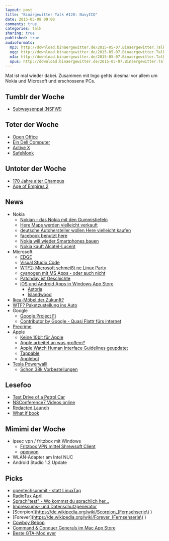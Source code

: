 ```yaml
---
layout: post
title: "Binärgewitter Talk #120: NavyICQ"
date: 2015-05-08 09:00
comments: true
categories: talk
sharing: true
published: true
audioformats:
  mp3: http://download.binaergewitter.de/2015-05-07.Binaergewitter.Talk.120.mp3
  ogg: http://download.binaergewitter.de/2015-05-07.Binaergewitter.Talk.120.ogg
  m4a: http://download.binaergewitter.de/2015-05-07.Binaergewitter.Talk.120.m4a
  opus: http://download.binaergewitter.de/2015-05-07.Binaergewitter.Talk.120.opus
---
```

Mat ist mal wieder dabei. Zusammen mit Ingo gehts diesmal vor allem um Nokia und Microsoft und erschossene PCs.

## Tumblr der Woche

- [Subwaysenpai (NSFW!)]( http://subwaysenpai.tumblr.com/ )

## Toter der Woche

- [Open Office]( http://www.pro-linux.de/news/1/22261/openoffice-kurz-vor-dem-ende.html )
- [Ein Dell Computer]( http://arstechnica.com/tech-policy/2015/04/man-puts-8-bullets-in-his-dell-tells-police-its-worth-the-ticket/ )
- [Active X]( http://www.golem.de/news/edge-browser-microsoft-verabschiedet-sich-von-activex-1505-113951.html )
- [SafeMonk]( http://www.heise.de/newsticker/meldung/Adieu-sichere-Dropbox-Cloud-Verschluesseler-SafeMonk-gibt-auf-2637330.html )


## Untoter der Woche

- [170 Jahre alter Champus](http://www.tagesschau.de/schlusslicht/ostsee-champagner-101.html )
- [Age of Empires 2](http://www.ageofempires.com/blog/?p=1942 )

## News

- Nokia
    * [Nokian - das Nokia mit den Gummistiefeln](http://www.nokiantyres.com/ )
    * [Here Maps werden vielleicht verkauft](http://www.heise.de/newsticker/meldung/Nokia-hofft-bei-Karten-Verkauf-auf-Apple-Alibaba-und-Amazon-2617769.html )
    * [deutsche Autohersteller wollen Here vielleicht kaufen](http://www.mobilegeeks.de/news/here-maps-mercedes-bmw-und-audi-wollen-angebot-abgeben/ )
    * [facebook benutzt here](http://www.heise.de/newsticker/meldung/Facebook-nutzt-Nokia-Here-fuer-seine-Apps-2633547.html )
    * [Nokia will wieder Smartphones bauen](http://www.heise.de/newsticker/meldung/Bericht-Nokia-plant-Rueckkehr-ins-Smartphone-Geschaeft-2614419.html )
    * [Nokia kauft Alcatel-Lucent](http://www.heise.de/netze/meldung/Fusion-der-Netzwerkausruester-Nokia-bietet-fuer-Alcatel-Lucent-2606626.html )
- Microsoft
    * [EDGE](http://www.golem.de/news/web-browser-aus-project-spartan-wird-microsoft-edge-1504-113819.html )
    * [Visual Studio Code]( https://code.visualstudio.com/ )
    * [WTF2: Microsoft schmeißt ne Linux Party](http://openness.microsoft.com/blog/2015/04/21/microsoft-debian-8-linuxfest/ )
    * [cyanogen mit MS Apps - oder auch nicht](http://www.mobilegeeks.de/news/cyanogen-os-google-microsoft/ )
    * [Patchday ist Geschichte]( http://www.golem.de/news/windows-update-for-business-gestaffelte-verteilung-von-sicherheitsupdates-fuer-windows-10-1505-113879.html )
    * [iOS und Android Apps in Windows App Store]( http://www.golem.de/news/windows-10-microsoft-demonstriert-android-und-ios-apps-unter-windows-1504-113812.html )
        - [Astoria]( https://msdn.microsoft.com/en-us/library/bb906063.aspx )
        - [Islandwood]( https://dev.windows.com/en-US/uwp-bridges/project-islandwood )
- [Ikea-Möbel der Zukunft?](http://www.mobilegeeks.de/news/ikea-wireless-moebel-mit-wireless-charging-ab-sofort-erhaeltlich/ )
- [WTF? Paketzustellung ins Auto](http://www.mobilegeeks.de/news/audi-macht-den-kofferraum-zum-paket-kasten-ist-das-die-zukunft/ )
- Google
    * [Google Project Fi](https://fi.google.com/about/ )
    * [Contributor by Google - Quasi Flattr fürs internet]( https://www.google.com/contributor/welcome/ )
- [Precrime]( http://www.heise.de/newsticker/meldung/Precrime-auf-dem-Polizeikongress-Prediticve-Policing-ausweiten-2614590.html?wt_mc=rss.ho.beitrag.atom )
- Apple
    * [Keine 10bit für Apple]( http://www.heise.de/newsticker/meldung/Bitte-10-Bit-Apple-sperrt-sich-gegen-10-Bit-Farbwiedergabe-2612003.html )
    * [Apple arbeitet an was großem?]( http://www.loopinsight.com/2015/05/06/significant-rd-increase-suggests-apple-is-working-on-something-big/ )
    * [Apple Watch Human Interface Guidelines geupdatet]( https://developer.apple.com/watch/human-interface-guidelines/ )
    * [Tappable]( https://twitter.com/pburford/status/595513399087374336 )
    * [Applebot]( https://support.apple.com/en-us/HT204683 )
- [Tesla Powerwalll]( http://www.teslamotors.com/powerwall )
    * [Schon 38k Vorbestellungen]( http://arstechnica.com/business/2015/05/tesla-already-has-38000-reservations-for-the-powerwall-but-use-case-is-narrow/ )

## Lesefoo
- [Test Drive of a Petrol Car]( http://teslaclubsweden.se/test-drive-of-a-petrol-car/ )
- [NSConference7 Videos online]( https://vimeo.com/channels/nsconf7/ )
- [Redacted Launch]( http://blog.soff.es/redacted-for-mac-launch/ )
- [What if book]( https://whatif.xkcd.com/book/ )

## Mimimi der Woche

- ipsec vpn / fritzbox mit Windows
    * [Fritzbox VPN mittel Shrewsoft Client](http://rays-blog.de/2013/11/28/127/windows-7-mittels-shrew-soft-vpn-client-per-vpn-mit-fritzbox-7390-fritzos-6-verbinden/ )
    * [openvpn](https://openvpn.net/ )
- WLAN-Adapter am Intel NUC
- Android Studio 1.2 Update

## Picks

- [opentechsummit - statt LinuxTag]( http://opentechsummit.net/ )
- [RadioTux April](http://www.radiotux.de/index.php?/archives/7996-RadioTux-Sendung-April-2015.html )
- [Sprach"test" - Wo kommst du sprachlich her...](http://www.spiegel.de/static/happ/wissenschaft/2015/sprachatlas/v0/dist/#/questions )
- [Impressums- und Datenschutzgenerator](http://rechtsanwalt-schwenke.de/smmr-buch/datenschutz-muster-generator-fuer-webseiten-blogs-und-social-media/ )
- [Scorpion](https://de.wikipedia.org/wiki/Scorpion_(Fernsehserie\) )
- [Forever](https://de.wikipedia.org/wiki/Forever_(Fernsehserie\) )
- [Cowboy Bebop]( http://de.wikipedia.org/wiki/Cowboy_Bebop )
- [Command & Conquer Generals im Mac App Store]( https://itunes.apple.com/de/app/command-conquer-generals-deluxe/id912423770?mt=12 )
- [Beste GTA-Mod ever]( http://steamed.kotaku.com/grand-theft-auto-v-mod-makes-guns-fire-cars-instead-of-1702355767 )

